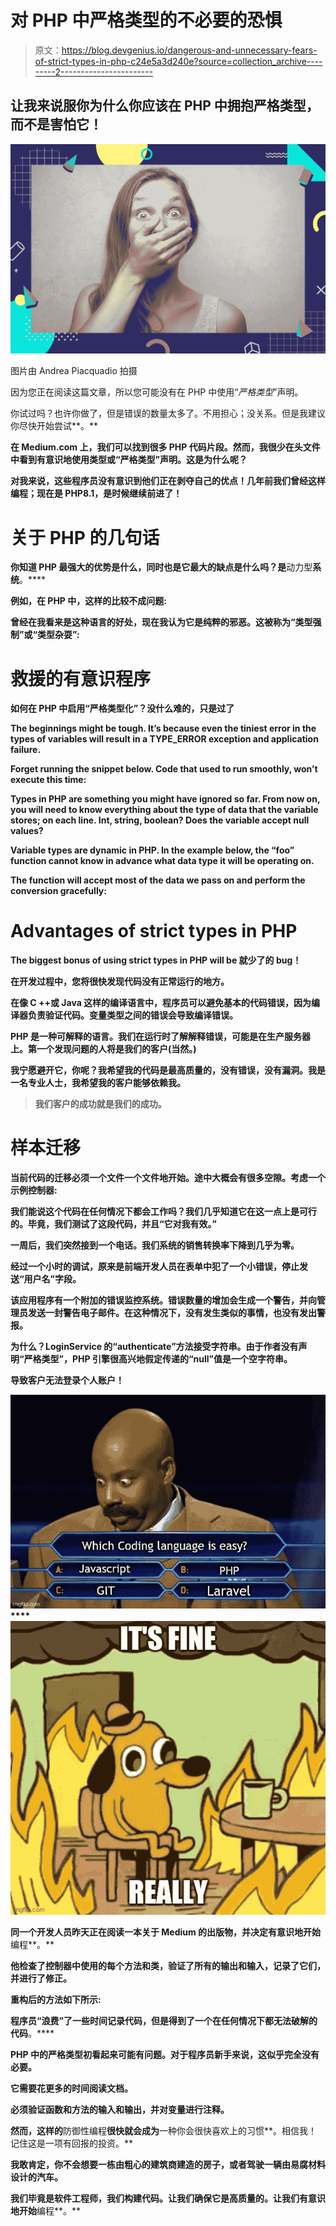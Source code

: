 # 对 PHP 中严格类型的不必要的恐惧

> 原文：<https://blog.devgenius.io/dangerous-and-unnecessary-fears-of-strict-types-in-php-c24e5a3d240e?source=collection_archive---------2----------------------->

## 让我来说服你为什么你应该在 PHP 中拥抱严格类型，而不是害怕它！

![](img/a248204e7e2c4e04ee1dd1ebd421411e.png)

图片由 Andrea Piacquadio 拍摄

因为您正在阅读这篇文章，所以您可能没有在 PHP 中使用“*严格类型*”声明。

你试过吗？也许你做了，但是错误的数量太多了。不用担心；没关系。但是我建议你尽快开始尝试**。**

**在 Medium.com 上，我们可以找到很多 PHP 代码片段。然而，我很少在头文件中看到有意识地使用类型或“严格类型”声明。这是为什么呢？**

**对我来说，这些程序员没有意识到他们正在剥夺自己的优点！几年前我们曾经这样编程；**现在是 PHP8.1，是时候继续前进了**！**

# **关于 PHP 的几句话**

**你知道 PHP 最强大的优势是什么，同时也是它最大的缺点是什么吗？是**动力型**系统**。****

**例如，在 PHP 中，这样的比较不成问题:**

**曾经在我看来是这种语言的好处，现在我认为它是纯粹的邪恶。这被称为“类型强制”或“类型杂耍”:**

# **救援的有意识程序**

**如何在 PHP 中启用“严格类型化”？没什么难的，只是过了**

**The beginnings might be tough. It’s because even the tiniest error in the types of variables will result in a TYPE_ERROR exception and application failure.**

**Forget running the snippet below. Code that used to run smoothly, won’t execute this time:**

**Types in PHP are something you might have ignored so far. From now on, you will need to know everything about the type of data that the variable stores; on each line. Int, string, boolean? Does the variable accept null values?**

**Variable types are dynamic in PHP. In the example below, the “foo” function cannot know in advance what data type it will be operating on.**

**The function will accept most of the data we pass on and perform the conversion gracefully:**

# **Advantages of strict types in PHP**

**The biggest bonus of using strict types in PHP will be **就少了**的 bug！**

**在开发过程中，您将很快发现代码没有正常运行的地方。**

**在像 C ++或 Java 这样的编译语言中，程序员可以避免基本的代码错误，因为编译器负责验证代码。变量类型之间的错误会导致编译错误。**

**PHP 是一种可解释的语言。我们在运行时了解解释错误，可能是在生产服务器上。第一个发现问题的人将是我们的客户(当然。)**

**我宁愿避开它，你呢？我希望我的代码是最高质量的，没有错误，没有漏洞。我是一名专业人士，我希望我的客户能够依赖我。**

> **我们客户的成功就是我们的成功。**

# **样本迁移**

**当前代码的迁移必须一个文件一个文件地开始。途中大概会有很多空隙。考虑一个示例控制器:**

**我们能说这个代码在任何情况下都会工作吗？我们几乎知道它在这一点上是可行的。毕竟，我们测试了这段代码，并且“它对我有效。”**

**一周后，我们突然接到一个电话。我们系统的销售转换率下降到几乎为零。**

**经过一个小时的调试，原来是前端开发人员在表单中犯了一个小错误，停止发送“用户名”字段。**

**该应用程序有一个附加的错误监控系统。错误数量的增加会生成一个警告，并向管理员发送一封警告电子邮件。在这种情况下，没有发生类似的事情，也没有发出警报。**

**为什么？LoginService 的“authenticate”方法接受字符串。由于作者没有声明“严格类型”，PHP 引擎很高兴地假定传递的“null”值是一个空字符串。**

**导致客户无法登录个人账户！**

**![](img/19682fd8cc5330734b8345cee06e66ff.png)****![](img/c9634627a18bbb03db553b58962710be.png)**

**同一个开发人员昨天正在阅读一本关于 Medium 的出版物，并决定有意识地开始**编程**。**

**他检查了控制器中使用的每个方法和类，验证了所有的输出和输入，记录了它们，并进行了修正。**

**重构后的方法如下所示:**

**程序员“浪费”了一些时间记录代码，但是得到了一个在任何情况下都无法破解的代码**。****

**PHP 中的严格类型初看起来可能有问题。对于程序员新手来说，这似乎完全没有必要。**

**它需要花更多的时间阅读文档。**

**必须验证函数和方法的输入和输出，并对变量进行注释。**

**然而，这样的**防御性编程**很快就会成为**一种你会很快喜欢上的习惯**。相信我！记住这是一项有回报的投资。**

**我敢肯定，你不会想要一栋由粗心的建筑商建造的房子，或者驾驶一辆由易腐材料设计的汽车。**

**我们毕竟是软件工程师，我们构建代码。让我们确保它是高质量的。让我们有意识地开始**编程**。**